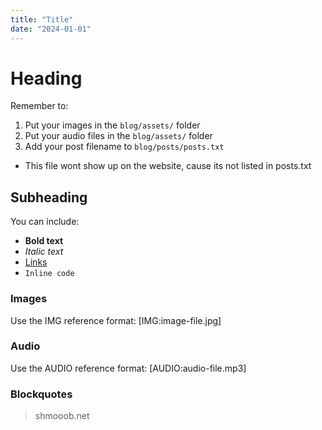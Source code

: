 ```yaml
---
title: "Title"
date: "2024-01-01"
---
```


# Heading

Remember to:
1. Put your images in the `blog/assets/` folder
2. Put your audio files in the `blog/assets/` folder
3. Add your post filename to `blog/posts/posts.txt` 
- This file wont show up on the website, cause its not listed in posts.txt

## Subheading

You can include:

- **Bold text**
- *Italic text*
- [Links](https://example.com)
- `Inline code`

### Images

Use the IMG reference format:
[IMG:image-file.jpg]

### Audio

Use the AUDIO reference format:
[AUDIO:audio-file.mp3]

### Blockquotes

> shmooob.net